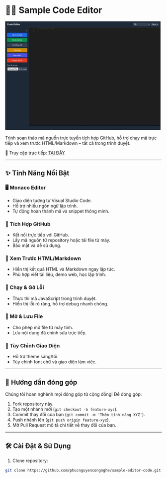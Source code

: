 # 🧑‍💻 Sample Code Editor

![Giao diện ứng dụng](screenshot.jpeg)

Trình soạn thảo mã nguồn trực tuyến tích hợp GitHub, hỗ trợ chạy mã trực tiếp và xem trước HTML/Markdown – tất cả trong trình duyệt.

🔗 Truy cập trực tiếp: [TẠI ĐÂY](https://phucnguyencongnghe.github.io/)

---

## ✨ Tính Năng Nổi Bật

### 🖥️ Monaco Editor
- Giao diện tương tự Visual Studio Code.
- Hỗ trợ nhiều ngôn ngữ lập trình.
- Tự động hoàn thành mã và snippet thông minh.

### 🔗 Tích Hợp GitHub
- Kết nối trực tiếp với GitHub.
- Lấy mã nguồn từ repository hoặc tải file từ máy.
- Bảo mật và dễ sử dụng.

### 👀 Xem Trước HTML/Markdown
- Hiển thị kết quả HTML và Markdown ngay lập tức.
- Phù hợp viết tài liệu, demo web, học lập trình.

### 🚀 Chạy & Gỡ Lỗi
- Thực thi mã JavaScript trong trình duyệt.
- Hiển thị lỗi rõ ràng, hỗ trợ debug nhanh chóng.

### 📂 Mở & Lưu File
- Cho phép mở file từ máy tính.
- Lưu nội dung đã chỉnh sửa trực tiếp.

### 🎨 Tùy Chỉnh Giao Diện
- Hỗ trợ theme sáng/tối.
- Tùy chỉnh font chữ và giao diện làm việc.

---

## 🤝 Hướng dẫn đóng góp

Chúng tôi hoan nghênh mọi đóng góp từ cộng đồng! Để đóng góp:

1. Fork repository này.
2. Tạo một nhánh mới (`git checkout -b feature-xyz`).
3. Commit thay đổi của bạn (`git commit -m 'Thêm tính năng XYZ'`).
4. Push nhánh lên (`git push origin feature-xyz`).
5. Mở Pull Request mô tả chi tiết về thay đổi của bạn.

---

## 🛠️ Cài Đặt & Sử Dụng

1. Clone repository:

```bash
git clone https://github.com/phucnguyencongnghe/sample-editor-code.git

